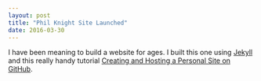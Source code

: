 ```yaml
---
layout: post
title: "Phil Knight Site Launched"
date: 2016-03-30
---
```


I have been meaning to build a website for ages. I built this one using [Jekyll](http://jekyllrb.com) and this really handy tutorial [Creating and Hosting a Personal Site on GitHub](http://jmcglone.com/guides/github-pages/). 
